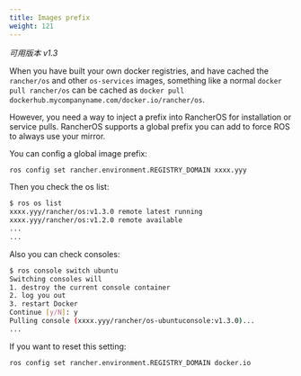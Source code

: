 ```yaml
---
title: Images prefix
weight: 121
---
```


_可用版本 v1.3_

When you have built your own docker registries, and have cached the `rancher/os` and other `os-services` images,
something like a normal `docker pull rancher/os` can be cached as `docker pull dockerhub.mycompanyname.com/docker.io/rancher/os`.

However, you need a way to inject a prefix into RancherOS for installation or service pulls.
RancherOS supports a global prefix you can add to force ROS to always use your mirror.

You can config a global image prefix:

```bash
ros config set rancher.environment.REGISTRY_DOMAIN xxxx.yyy

```

Then you check the os list:

```bash
$ ros os list
xxxx.yyy/rancher/os:v1.3.0 remote latest running
xxxx.yyy/rancher/os:v1.2.0 remote available
...
...
```

Also you can check consoles:

```bash
$ ros console switch ubuntu
Switching consoles will
1. destroy the current console container
2. log you out
3. restart Docker
Continue [y/N]: y
Pulling console (xxxx.yyy/rancher/os-ubuntuconsole:v1.3.0)...
...
```

If you want to reset this setting:

```bash
ros config set rancher.environment.REGISTRY_DOMAIN docker.io
```
